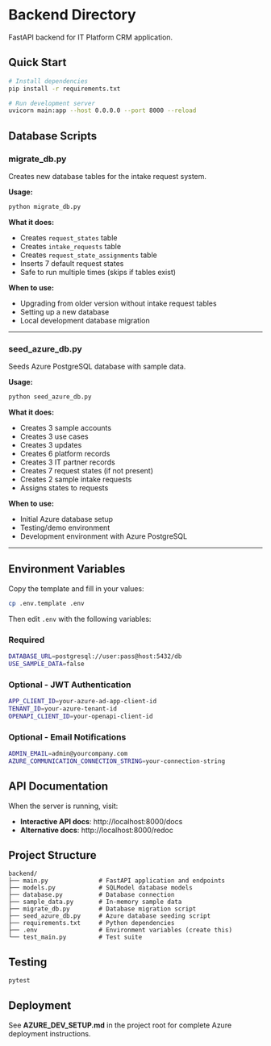 # Backend Directory

FastAPI backend for IT Platform CRM application.

## Quick Start

```bash
# Install dependencies
pip install -r requirements.txt

# Run development server
uvicorn main:app --host 0.0.0.0 --port 8000 --reload
```

## Database Scripts

### migrate_db.py
Creates new database tables for the intake request system.

**Usage:**
```bash
python migrate_db.py
```

**What it does:**
- Creates `request_states` table
- Creates `intake_requests` table
- Creates `request_state_assignments` table
- Inserts 7 default request states
- Safe to run multiple times (skips if tables exist)

**When to use:**
- Upgrading from older version without intake request tables
- Setting up a new database
- Local development database migration

---

### seed_azure_db.py
Seeds Azure PostgreSQL database with sample data.

**Usage:**
```bash
python seed_azure_db.py
```

**What it does:**
- Creates 3 sample accounts
- Creates 3 use cases
- Creates 3 updates
- Creates 6 platform records
- Creates 3 IT partner records
- Creates 7 request states (if not present)
- Creates 2 sample intake requests
- Assigns states to requests

**When to use:**
- Initial Azure database setup
- Testing/demo environment
- Development environment with Azure PostgreSQL

---

## Environment Variables

Copy the template and fill in your values:

```bash
cp .env.template .env
```

Then edit `.env` with the following variables:

### Required
```bash
DATABASE_URL=postgresql://user:pass@host:5432/db
USE_SAMPLE_DATA=false
```

### Optional - JWT Authentication
```bash
APP_CLIENT_ID=your-azure-ad-app-client-id
TENANT_ID=your-azure-tenant-id
OPENAPI_CLIENT_ID=your-openapi-client-id
```

### Optional - Email Notifications
```bash
ADMIN_EMAIL=admin@yourcompany.com
AZURE_COMMUNICATION_CONNECTION_STRING=your-connection-string
```

## API Documentation

When the server is running, visit:
- **Interactive API docs**: http://localhost:8000/docs
- **Alternative docs**: http://localhost:8000/redoc

## Project Structure

```
backend/
├── main.py              # FastAPI application and endpoints
├── models.py            # SQLModel database models
├── database.py          # Database connection
├── sample_data.py       # In-memory sample data
├── migrate_db.py        # Database migration script
├── seed_azure_db.py     # Azure database seeding script
├── requirements.txt     # Python dependencies
├── .env                 # Environment variables (create this)
└── test_main.py         # Test suite
```

## Testing

```bash
pytest
```

## Deployment

See **AZURE_DEV_SETUP.md** in the project root for complete Azure deployment instructions.
